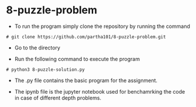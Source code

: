 # 8-puzzle-problem


*   To run the program simply clone the repository by running the command 

```
# git clone https://github.com/partha101/8-puzzle-problem.git
```


*   Go to the directory 


*   Run the following command to execute the program


```
# python3 8-puzzle-solution.py
```


*   The .py file contains the basic program for the assignment.


*   The ipynb file is the jupyter notebook used for benchamrking the code in case of different depth problems.
